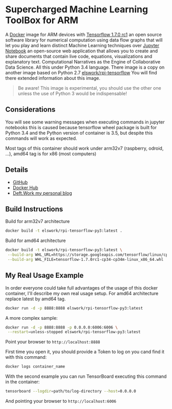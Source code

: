 # Supercharged Machine Learning ToolBox for ARM

A [Docker](http://docker.com) image for ARM devices with [Tensorflow 1.7.0 rc1](https://www.tensorflow.org/) an open source software library for numerical computation using data flow graphs that will let you play and learn distinct Machine Learning techniques over [Jupyter Notebook](http://jupyter.org/) an open-source web application that allows you to create and share documents that contain live code, equations, visualizations and explanatory text. Computational Narratives as the Engine of Collaborative Data Science. All this under Python 3.4 language.
There image is a copy on another image based on Python 2.7 [elswork/rpi-tensorflow](https://hub.docker.com/r/elswork/rpi-tensorflow/) You will find there extended information about this image.

> Be aware! This image is experimental, you should use the other one unless the use of Python 3 would be indispensable!

## Considerations

You will see some warning messages when executing commands in jupyter notebooks this is caused because tensorflow wheel package is built for Python 3.4 and the Python version of container is 3.5, but despite this commands will work as expected.

Most tags of this container should work under arm32v7 (raspberry, odroid, ...), amd64 tag is for x86 (most computers)

## Details

- [GitHub](https://github.com/DeftWork/rpi-tensorflow-py3)
- [Docker Hub](https://hub.docker.com/r/elswork/rpi-tensorflow-py3/)
- [Deft.Work my personal blog](http://deft.work/tensorflow_for_raspberry)

## Build Instructions

Build for arm32v7 architecture

```sh
docker build -t elswork/rpi-tensorflow-py3:latest .
```

Build for amd64 architecture

```sh
docker build -t elswork/rpi-tensorflow-py3:latest \
 --build-arg WHL_URL=https://storage.googleapis.com/tensorflow/linux/cpu/ \
 --build-arg WHL_FILE=tensorflow-1.7.0rc1-cp34-cp34m-linux_x86_64.whl .
```

## My Real Usage Example

In order everyone could take full advantages of the usage of this docker container, I'll describe my own real usage setup.
For amd64 architecture replace latest by amd64 tag.

```sh
docker run -d -p 8888:8888 elswork/rpi-tensorflow-py3:latest
```

A more complex sample:

```sh
docker run -d -p 8888:8888 -p 0.0.0.0:6006:6006 \
 --restart=unless-stopped elswork/rpi-tensorflow-py3:latest
```

Point your browser to `http://localhost:8888`

First time you open it, you should provide a Token to log on you cand find it with this command:

```sh
docker logs container_name
```

With the second example you can run TensorBoard executing this command in the container:

```sh
tensorboard --logdir=path/to/log-directory --host=0.0.0.0
```

And pointing your browser to `http://localhost:6006`
